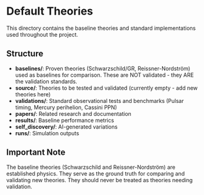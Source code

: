 # Default Theories

This directory contains the baseline theories and standard implementations used throughout the project.

## Structure
- **baselines/**: Proven theories (Schwarzschild/GR, Reissner-Nordström) used as baselines for comparison. These are NOT validated - they ARE the validation standards.
- **source/**: Theories to be tested and validated (currently empty - add new theories here)
- **validations/**: Standard observational tests and benchmarks (Pulsar timing, Mercury perihelion, Cassini PPN)
- **papers/**: Related research and documentation
- **results/**: Baseline performance metrics
- **self_discovery/**: AI-generated variations
- **runs/**: Simulation outputs

## Important Note
The baseline theories (Schwarzschild and Reissner-Nordström) are established physics. They serve as the ground truth for comparing and validating new theories. They should never be treated as theories needing validation. 